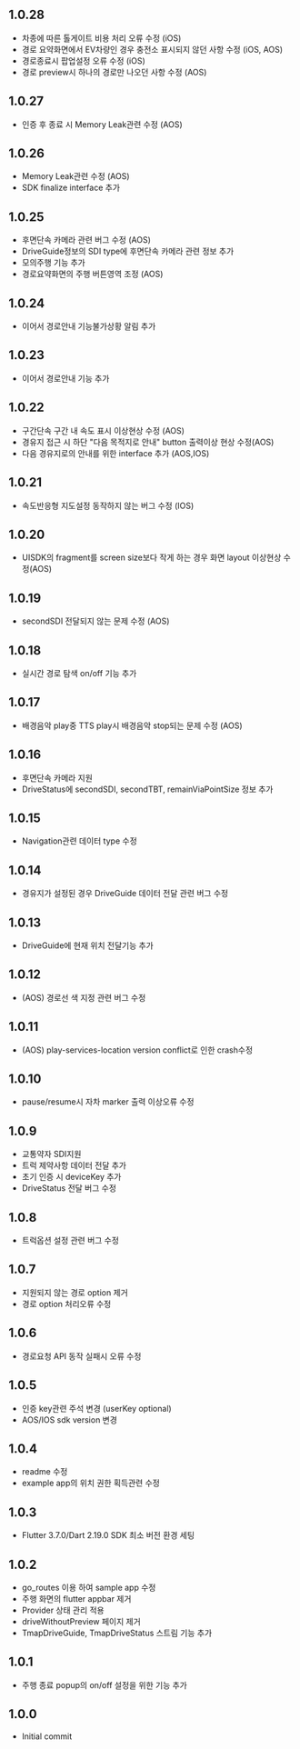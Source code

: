 ## 1.0.28
* 차종에 따른 톨게이트 비용 처리 오류 수정 (iOS)
* 경로 요약화면에서 EV차량인 경우 충전소 표시되지 않던 사항 수정 (iOS, AOS)
* 경로종료시 팝업설정 오류 수정 (iOS)
* 경로 preview시 하나의 경로만 나오던 사항 수정 (AOS)

## 1.0.27
* 인증 후 종료 시 Memory Leak관련 수정 (AOS)

## 1.0.26
* Memory Leak관련 수정 (AOS)
* SDK finalize interface 추가

## 1.0.25
* 후면단속 카메라 관련 버그 수정 (AOS)
* DriveGuide정보의 SDI type에 후면단속 카메라 관련 정보 추가
* 모의주행 기능 추가
* 경로요약화면의 주행 버튼영역 조정 (AOS)

## 1.0.24
* 이어서 경로안내 기능불가상황 알림 추가 

## 1.0.23
* 이어서 경로안내 기능 추가

## 1.0.22
* 구간단속 구간 내 속도 표시 이상현상 수정 (AOS)
* 경유지 접근 시 하단 "다음 목적지로 안내" button 출력이상 현상 수정(AOS)
* 다음 경유지로의 안내를 위한 interface 추가 (AOS,IOS)

## 1.0.21
* 속도반응형 지도설정 동작하지 않는 버그 수정 (IOS)

## 1.0.20
* UISDK의 fragment를 screen size보다 작게 하는 경우 화면 layout 이상현상 수정(AOS)

## 1.0.19
* secondSDI 전달되지 않는 문제 수정 (AOS)

## 1.0.18
* 실시간 경로 탐색 on/off 기능 추가

## 1.0.17
* 배경음악 play중 TTS play시 배경음악 stop되는 문제 수정 (AOS)

## 1.0.16
* 후면단속 카메라 지원
* DriveStatus에 secondSDI, secondTBT, remainViaPointSize 정보 추가

## 1.0.15
* Navigation관련 데이터 type 수정

## 1.0.14
* 경유지가 설정된 경우 DriveGuide 데이터 전달 관련 버그 수정

## 1.0.13
* DriveGuide에 현재 위치 전달기능 추가

## 1.0.12
* (AOS) 경로선 색 지정 관련 버그 수정

## 1.0.11
* (AOS) play-services-location version conflict로 인한 crash수정

## 1.0.10
* pause/resume시 자차 marker 출력 이상오류 수정

## 1.0.9
* 교통약자 SDI지원
* 트럭 제약사항 데이터 전달 추가
* 초기 인증 시 deviceKey 추가
* DriveStatus 전달 버그 수정

## 1.0.8
* 트럭옵션 설정 관련 버그 수정

## 1.0.7
* 지원되지 않는 경로 option 제거
* 경로 option 처리오류 수정

## 1.0.6
* 경로요청 API 동작 실패시 오류 수정

## 1.0.5
* 인증 key관련 주석 변경 (userKey optional)
* AOS/IOS sdk version 변경

## 1.0.4
* readme 수정
* example app의 위치 권한 획득관련 수정

## 1.0.3
* Flutter 3.7.0/Dart 2.19.0 SDK 최소 버전 환경 세팅

## 1.0.2
* go_routes 이용 하여 sample app 수정
* 주행 화면의 flutter appbar 제거
* Provider 상태 관리 적용
* driveWithoutPreview 페이지 제거 
* TmapDriveGuide, TmapDriveStatus 스트림 기능 추가

## 1.0.1
* 주행 종료 popup의 on/off 설정을 위한 기능 추가

## 1.0.0
* Initial commit

